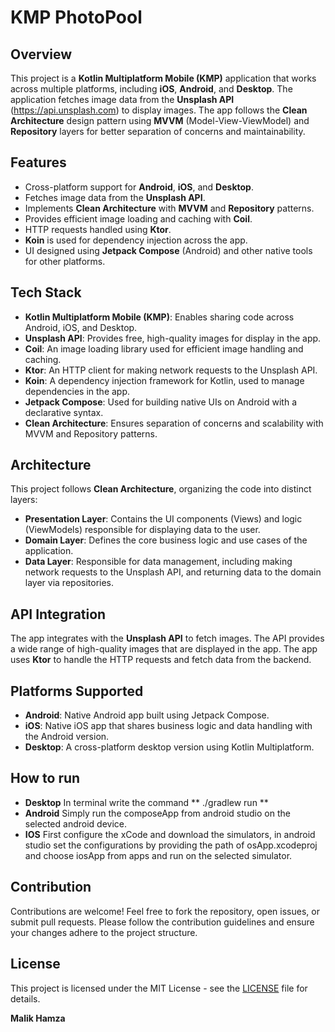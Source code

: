 # KMP PhotoPool

## Overview

This project is a **Kotlin Multiplatform Mobile (KMP)** application that works across multiple platforms, including **iOS**, **Android**, and **Desktop**. The application fetches image data from the **Unsplash API** (https://api.unsplash.com) to display images. The app follows the **Clean Architecture** design pattern using **MVVM** (Model-View-ViewModel) and **Repository** layers for better separation of concerns and maintainability.

## Features

- Cross-platform support for **Android**, **iOS**, and **Desktop**.
- Fetches image data from the **Unsplash API**.
- Implements **Clean Architecture** with **MVVM** and **Repository** patterns.
- Provides efficient image loading and caching with **Coil**.
- HTTP requests handled using **Ktor**.
- **Koin** is used for dependency injection across the app.
- UI designed using **Jetpack Compose** (Android) and other native tools for other platforms.

## Tech Stack

- **Kotlin Multiplatform Mobile (KMP)**: Enables sharing code across Android, iOS, and Desktop.
- **Unsplash API**: Provides free, high-quality images for display in the app.
- **Coil**: An image loading library used for efficient image handling and caching.
- **Ktor**: An HTTP client for making network requests to the Unsplash API.
- **Koin**: A dependency injection framework for Kotlin, used to manage dependencies in the app.
- **Jetpack Compose**: Used for building native UIs on Android with a declarative syntax.
- **Clean Architecture**: Ensures separation of concerns and scalability with MVVM and Repository patterns.

## Architecture

This project follows **Clean Architecture**, organizing the code into distinct layers:

- **Presentation Layer**: Contains the UI components (Views) and logic (ViewModels) responsible for displaying data to the user.
- **Domain Layer**: Defines the core business logic and use cases of the application.
- **Data Layer**: Responsible for data management, including making network requests to the Unsplash API, and returning data to the domain layer via repositories.

## API Integration

The app integrates with the **Unsplash API** to fetch images. The API provides a wide range of high-quality images that are displayed in the app. The app uses **Ktor** to handle the HTTP requests and fetch data from the backend.

## Platforms Supported

- **Android**: Native Android app built using Jetpack Compose.
- **iOS**: Native iOS app that shares business logic and data handling with the Android version.
- **Desktop**: A cross-platform desktop version using Kotlin Multiplatform.

## How to run

- **Desktop** In terminal write the command ** ./gradlew run **
- **Android** Simply run the composeApp from android studio on the selected android device.
- **IOS** First configure the xCode and download the simulators, in android studio set the configurations by providing the path of osApp.xcodeproj and choose iosApp from apps and run on the selected simulator.

## Contribution

Contributions are welcome! Feel free to fork the repository, open issues, or submit pull requests. Please follow the contribution guidelines and ensure your changes adhere to the project structure.

## License

This project is licensed under the MIT License - see the [LICENSE](LICENSE) file for details.


**Malik Hamza**